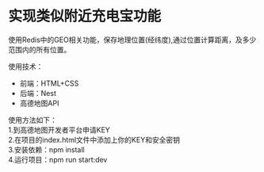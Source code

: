 # 实现类似附近充电宝功能

使用Redis中的GEO相关功能，保存地理位置(经纬度),通过位置计算距离，及多少范围内的所有位置。

使用技术：

- 前端：HTML+CSS
- 后端：Nest
- 高德地图API

使用方法如下：<br/> 1.到高德地图开发者平台申请KEY<br/> 2.在项目的index.html文件中添加上你的KEY和安全密钥<br/> 3.安装依赖：npm install<br/> 4.运行项目：npm run start:dev
